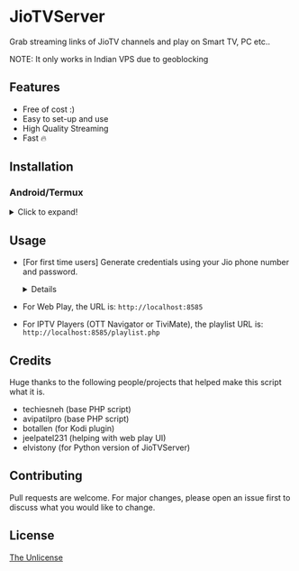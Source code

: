 # JioTVServer

Grab streaming links of JioTV channels and play on Smart TV, PC etc..

NOTE: It only works in Indian VPS due to geoblocking

## Features
- Free of cost :)
- Easy to set-up and use
- High Quality Streaming
- Fast 🔥

## Installation

### Android/Termux
<details>
  <summary>Click to expand!</summary>

```bash
# Upgrade system packages
pkg update && pkg upgrade

# Get 'git' and 'PHP'
pkg install git php

# Download script
git clone https://gitlab.com/AvinashReddy3108/JioTVServer.git

# Run the script
php -S localhost:8585 -t "$HOME/JioTVServer"
```
</details>

## Usage

- [For first time users] Generate credentials using your Jio phone number and password.

  <details>
  Open your web browser and put the URL as follows
  
  ```
  Format: http://localhost:8585/login.php?user=<ph.no without +91>&pass=<password>
  Example: http://localhost:8585/login.php?user=6560263759&pass=JioTVRocks
  ```
  </details>

- For Web Play, the URL is: `http://localhost:8585`
- For IPTV Players (OTT Navigator or TiviMate), the playlist URL is: `http://localhost:8585/playlist.php`


## Credits

Huge thanks to the following people/projects that helped make this script what it is.

- techiesneh (base PHP script)
- avipatilpro (base PHP script)
- botallen (for Kodi plugin)
- jeelpatel231 (helping with web play UI)
- elvistony (for Python version of JioTVServer)

## Contributing

Pull requests are welcome. For major changes, please open an issue first to discuss what you would like to change.

## License

[The Unlicense](https://choosealicense.com/licenses/unlicense/)
